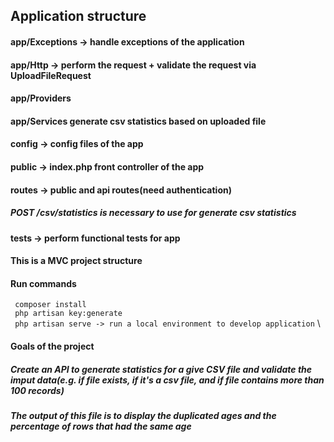 ## Application structure

#### app/Exceptions -> handle exceptions of the application
#### app/Http -> perform the request + validate the request via UploadFileRequest
#### app/Providers
#### app/Services generate csv statistics based on uploaded file
#### config -> config files of the app
#### public -> index.php front controller of the app
#### routes -> public and api routes(need authentication)
##### POST /csv/statistics is necessary to use for generate csv statistics

#### tests -> perform functional tests for app

#### This is a MVC project structure

#### Run commands
`` composer install`` \
`` php artisan key:generate`` \
`` php artisan serve -> run a local environment to develop application`` \

#### Goals of the project
##### Create an API to generate statistics for a give CSV file and validate the imput data(e.g. if file exists, if it's a csv file, and if file contains more than 100 records)
##### The output of this file is to display the duplicated ages and the percentage of rows that had the same age
